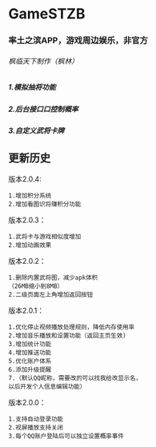 # GameSTZB
### 率土之滨APP，游戏周边娱乐，非官方
###### 枫临天下制作（枫林）
##### 1.模拟抽将功能
##### 2.后台接口口控制概率
##### 3.自定义武将卡牌



## 更新历史
版本2.0.4:

    1.增加积分系统
    2.增加看图识将赚积分功能

版本2.0.3：

    1.武将卡与游戏相似度增加
    2.增加动画效果



版本2.0.2：

    1.删除内置武将图，减少apk体积
    （26MB缩小到8MB）
    2.二级页面左上角增加返回按钮


版本2.0.1：

    1.优化停止视频播放处理规则，降低内存使用率
    2.增加音乐播放和设置功能（返回主页生效)
    3.增加统计功能
    4.增加推送功能
    5.优化账户体系
    6.添加升级提醒
    7.（默认QQ昵称，需要改的可以找我给改显示名，
    以后开发个人信息编辑功能）
版本2.0.0：

    1.支持自动登录功能
    2.视屏播放支持关闭
    3.每个QQ账户登陆后可以独立设置概率事件